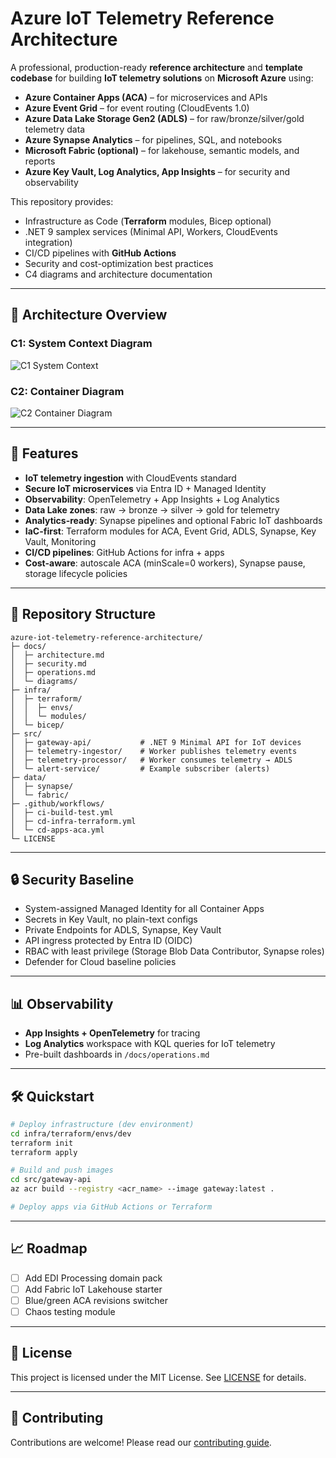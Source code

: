 # Azure IoT Telemetry Reference Architecture

A professional, production-ready **reference architecture** and **template codebase** for building **IoT telemetry solutions** on **Microsoft Azure** using:

- **Azure Container Apps (ACA)** – for microservices and APIs
- **Azure Event Grid** – for event routing (CloudEvents 1.0)
- **Azure Data Lake Storage Gen2 (ADLS)** – for raw/bronze/silver/gold telemetry data
- **Azure Synapse Analytics** – for pipelines, SQL, and notebooks
- **Microsoft Fabric (optional)** – for lakehouse, semantic models, and reports
- **Azure Key Vault, Log Analytics, App Insights** – for security and observability

This repository provides:
- Infrastructure as Code (**Terraform** modules, Bicep optional)
- .NET 9 samplex services (Minimal API, Workers, CloudEvents integration)
- CI/CD pipelines with **GitHub Actions**
- Security and cost-optimization best practices
- C4 diagrams and architecture documentation

---

## 📐 Architecture Overview

### C1: System Context Diagram

![C1 System Context](https://www.plantuml.com/plantuml/proxy?cache=no&src=https://raw.githubusercontent.com/makigjuro/azure-iot-telemetry-reference-architecture/main/docs/architecture-c1-diagram.puml)

### C2: Container Diagram

![C2 Container Diagram](https://www.plantuml.com/plantuml/proxy?cache=no&src=https://raw.githubusercontent.com/makigjuro/azure-iot-telemetry-reference-architecture/main/docs/architecture-c2-diagram.puml)

---

## 🚀 Features

- **IoT telemetry ingestion** with CloudEvents standard
- **Secure IoT microservices** via Entra ID + Managed Identity
- **Observability**: OpenTelemetry + App Insights + Log Analytics
- **Data Lake zones**: raw → bronze → silver → gold for telemetry
- **Analytics-ready**: Synapse pipelines and optional Fabric IoT dashboards
- **IaC-first**: Terraform modules for ACA, Event Grid, ADLS, Synapse, Key Vault, Monitoring
- **CI/CD pipelines**: GitHub Actions for infra + apps
- **Cost-aware**: autoscale ACA (minScale=0 workers), Synapse pause, storage lifecycle policies

---

## 📂 Repository Structure
```
azure-iot-telemetry-reference-architecture/
├─ docs/
│  ├─ architecture.md
│  ├─ security.md
│  ├─ operations.md
│  └─ diagrams/
├─ infra/
│  ├─ terraform/
│  │  ├─ envs/
│  │  └─ modules/
│  └─ bicep/
├─ src/
│  ├─ gateway-api/           # .NET 9 Minimal API for IoT devices
│  ├─ telemetry-ingestor/    # Worker publishes telemetry events
│  ├─ telemetry-processor/   # Worker consumes telemetry → ADLS
│  └─ alert-service/         # Example subscriber (alerts)
├─ data/
│  ├─ synapse/
│  └─ fabric/
├─ .github/workflows/
│  ├─ ci-build-test.yml
│  ├─ cd-infra-terraform.yml
│  └─ cd-apps-aca.yml
└─ LICENSE
```

---

## 🔒 Security Baseline
- System-assigned Managed Identity for all Container Apps
- Secrets in Key Vault, no plain-text configs
- Private Endpoints for ADLS, Synapse, Key Vault
- API ingress protected by Entra ID (OIDC)
- RBAC with least privilege (Storage Blob Data Contributor, Synapse roles)
- Defender for Cloud baseline policies

---

## 📊 Observability
- **App Insights + OpenTelemetry** for tracing
- **Log Analytics** workspace with KQL queries for IoT telemetry
- Pre-built dashboards in `/docs/operations.md`

---

## 🛠️ Quickstart
```bash
# Deploy infrastructure (dev environment)
cd infra/terraform/envs/dev
terraform init
terraform apply

# Build and push images
cd src/gateway-api
az acr build --registry <acr_name> --image gateway:latest .

# Deploy apps via GitHub Actions or Terraform
```

---

## 📈 Roadmap
- [ ] Add EDI Processing domain pack
- [ ] Add Fabric IoT Lakehouse starter
- [ ] Blue/green ACA revisions switcher
- [ ] Chaos testing module

---

## 📄 License
This project is licensed under the MIT License. See [LICENSE](LICENSE) for details.

---

## 🤝 Contributing
Contributions are welcome! Please read our [contributing guide](docs/contributing.md).

